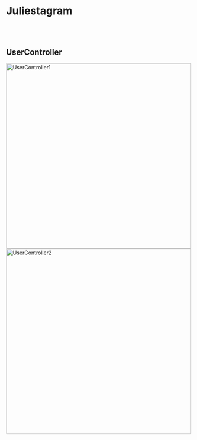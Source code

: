 <h1>Juliestagram</h1>
<br>
<br>


<h2>UserController</h2>
<img src="https://user-images.githubusercontent.com/62527384/139563479-eafdf994-f1b7-47ca-b99a-3e86e4dfc6a1.gif" alt="UserController1" width="500">
<img src="https://user-images.githubusercontent.com/62527384/139563510-ba511dc1-4c11-40ac-8373-20994dc47a18.gif" alt="UserController2" width="500">
